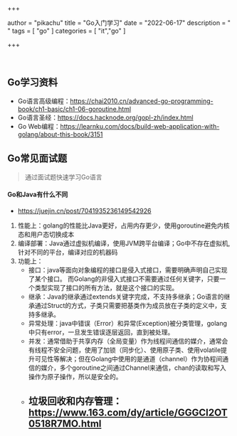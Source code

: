 

+++

author = "pikachu"
title = "Go入门学习"
date = "2022-06-17"
description = " "
tags = [
    "go"
]
categories = [
    "it","go"
]

+++

&nbsp;



## Go学习资料

- Go语言高级编程：https://chai2010.cn/advanced-go-programming-book/ch1-basic/ch1-06-goroutine.html
- Go语言圣经：https://docs.hacknode.org/gopl-zh/index.html
- Go Web编程：https://learnku.com/docs/build-web-application-with-golang/about-this-book/3151





## Go常见面试题

> 通过面试题快速学习Go语言



#### Go和Java有什么不同

- https://juejin.cn/post/7041935236149542926

1. 性能上：golang的性能比Java更好，占用内存更少，使用goroutine避免内核态和用户态切换成本
2. 编译部署：Java通过虚拟机编译，使用JVM跨平台编译；Go中不存在虚拟机,针对不同的平台，编译对应的机器码
3. 功能上：
   - 接口：java等面向对象编程的接口是侵入式接口，需要明确声明自己实现了某个接口。 而Golang的非侵入式接口不需要通过任何关键字，只要一个类型实现了接口的所有方法，就是这个接口的实现。
   - 继承：Java的继承通过extends关键字完成，不支持多继承；Go语言的继承通过Struct的方式，子类只需要把基类作为成员放在子类的定义中，支持多继承。
   - 异常处理：java中错误（Error）和异常(Exception)被分类管理，golang中只有error，一旦发生错误逐层返回，直到被处理。
   - 并发：通常借助于共享内存（全局变量）作为线程间通信的媒介，通常会有线程不安全问题，使用了加锁（同步化）、使用原子类、使用volatile提升可见性等解决；但在Golang中使用的是通道（channel）作为协程间通信的媒介，多个goroutine之间通过Channel来通信，chan的读取和写入操作为原子操作，所以是安全的。
   - 垃圾回收和内存管理：https://www.163.com/dy/article/GGGCI2OT0518R7MO.html
     - 